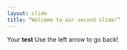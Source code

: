```yaml
---
layout: slide
title: “Welcome to our second slide!”
---
```

Your **test**
Use the left arrow to go back!
